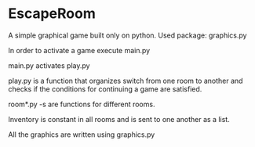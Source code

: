# EscapeRoom
A simple graphical game built only on python. Used package: graphics.py

In order to activate a game execute main.py

main.py activates play.py

play.py is a function that organizes switch from one room to another and checks if the conditions for continuing a game are satisfied.

room*.py -s are functions for different rooms.

Inventory is constant in all rooms and is sent to one another as a list.

All the graphics are written using graphics.py
